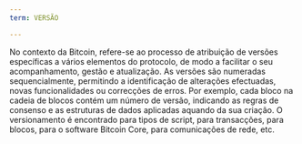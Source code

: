 ```yaml
---
term: VERSÃO

---
```

No contexto da Bitcoin, refere-se ao processo de atribuição de versões específicas a vários elementos do protocolo, de modo a facilitar o seu acompanhamento, gestão e atualização. As versões são numeradas sequencialmente, permitindo a identificação de alterações efectuadas, novas funcionalidades ou correcções de erros. Por exemplo, cada bloco na cadeia de blocos contém um número de versão, indicando as regras de consenso e as estruturas de dados aplicadas aquando da sua criação. O versionamento é encontrado para tipos de script, para transacções, para blocos, para o software Bitcoin Core, para comunicações de rede, etc.